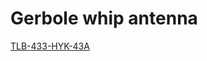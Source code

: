 # Gerbole whip antenna

[TLB-433-HYK-43A](https://gerbole.en.made-in-china.com/product/nBKmCztVsfWT/China-Wireless-Data-Transmission-Antenna-TLB-433-HYK-43A-.html)
